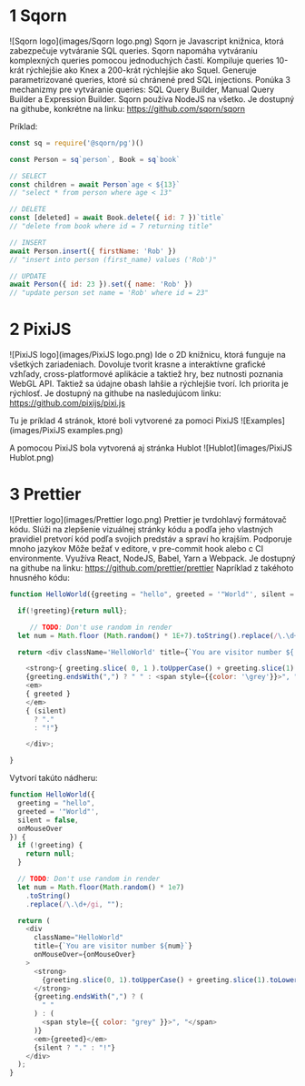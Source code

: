 # 1 Sqorn
![Sqorn logo](images/Sqorn logo.png)
Sqorn je Javascript knižnica, ktorá zabezpečuje vytváranie SQL queries. Sqorn napomáha vytváraniu komplexných queries pomocou jednoduchých častí. Kompiluje queries 10-krát rýchlejšie ako Knex a 200-krát rýchlejšie ako Squel. Generuje parametrizované queries, ktoré sú chránené pred SQL injections.
Ponúka 3 mechanizmy pre vytváranie queries: SQL Query Builder, Manual Query Builder a Expression Builder.
Sqorn používa NodeJS na všetko.
Je dostupný na githube, konkrétne na linku: https://github.com/sqorn/sqorn

Príklad: 

```javascript
const sq = require('@sqorn/pg')()

const Person = sq`person`, Book = sq`book`

// SELECT
const children = await Person`age < ${13}`
// "select * from person where age < 13"

// DELETE
const [deleted] = await Book.delete({ id: 7 })`title`
// "delete from book where id = 7 returning title"

// INSERT
await Person.insert({ firstName: 'Rob' })
// "insert into person (first_name) values ('Rob')"

// UPDATE
await Person({ id: 23 }).set({ name: 'Rob' })
// "update person set name = 'Rob' where id = 23"
```


# 2 PixiJS
![PixiJS logo](images/PixiJS logo.png)
Ide o 2D knižnicu, ktorá funguje na všetkých zariadeniach.
Dovoluje tvorit krasne a interaktívne grafické vzhľady, cross-platformové aplikácie a taktiež hry, bez nutnosti poznania WebGL API. Taktiež sa údajne obash lahšie a rýchlejšie tvorí.
Ich priorita je rýchlosť.
Je dostupný na githube na nasledujúcom linku: https://github.com/pixijs/pixi.js

Tu je príklad 4 stránok, ktoré boli vytvorené za pomoci PixiJS
![Examples](images/PixiJS examples.png)

A pomocou PixiJS bola vytvorená aj stránka Hublot
![Hublot](images/PixiJS Hublot.png)


# 3 Prettier
![Prettier logo](images/Prettier logo.png)
Prettier je tvrdohlavý formátovač kódu. Slúži na zlepšenie vizuálnej stránky kódu a podľa jeho vlastných pravidiel pretvorí kód podľa svojich predstáv a spraví ho krajším. Podporuje mnoho jazykov
Môže bežať v editore, v pre-commit hook alebo c CI environmente.
Využíva React, NodeJS, Babel, Yarn a Webpack.
Je dostupný na githube na linku: https://github.com/prettier/prettier
Napríklad z takéhoto hnusného kódu:

```javascript
function HelloWorld({greeting = "hello", greeted = '"World"', silent = false, onMouseOver,}) {

  if(!greeting){return null};

     // TODO: Don't use random in render
  let num = Math.floor (Math.random() * 1E+7).toString().replace(/\.\d+/ig, "")

  return <div className='HelloWorld' title={`You are visitor number ${ num }`} onMouseOver={onMouseOver}>

    <strong>{ greeting.slice( 0, 1 ).toUpperCase() + greeting.slice(1).toLowerCase() }</strong>
    {greeting.endsWith(",") ? " " : <span style={{color: '\grey'}}>", "</span> }
    <em>
	{ greeted }
	</em>
    { (silent)
      ? "."
      : "!"}

    </div>;

}
```

Vytvorí takúto nádheru:

```javascript
function HelloWorld({
  greeting = "hello",
  greeted = '"World"',
  silent = false,
  onMouseOver
}) {
  if (!greeting) {
    return null;
  }

  // TODO: Don't use random in render
  let num = Math.floor(Math.random() * 1e7)
    .toString()
    .replace(/\.\d+/gi, "");

  return (
    <div
      className="HelloWorld"
      title={`You are visitor number ${num}`}
      onMouseOver={onMouseOver}
    >
      <strong>
        {greeting.slice(0, 1).toUpperCase() + greeting.slice(1).toLowerCase()}
      </strong>
      {greeting.endsWith(",") ? (
        " "
      ) : (
        <span style={{ color: "grey" }}>", "</span>
      )}
      <em>{greeted}</em>
      {silent ? "." : "!"}
    </div>
  );
}
```